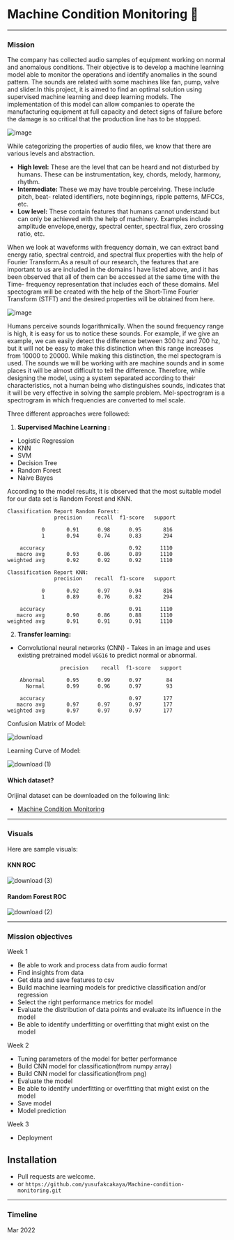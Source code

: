 # Machine Condition Monitoring 🎰

***

### Mission

  The company has collected audio samples of equipment working on normal and anomalous conditions. Their objective is to develop a machine learning model able to monitor the operations and identify anomalies in the sound pattern. The sounds are related with some machines like fan, pump, valve and slider.In this project, it is aimed to find an optimal solution using supervised machine learning and deep learning models. The implementation of this model can allow companies to operate the manufacturing equipment at full capacity and detect signs of failure before the damage is so critical that the production line has to be stopped.

![image](https://user-images.githubusercontent.com/46165841/156190888-7140d771-0cb0-4132-a529-a30c04a524cd.png)

  While categorizing the properties of audio files, we know that there are various levels and abstraction.
- **High level:** These are the level that can be heard and not disturbed by humans. These can be instrumentation, key, chords, melody, harmony, rhythm.
- **Intermediate:** These we may have trouble perceiving. These include pitch, beat- related identifiers, note beginnings, ripple patterns, MFCCs, etc.
- **Low level:** These contain features that humans cannot understand but can only be achieved with the help of machinery. Examples include amplitude envelope,energy, spectral center, spectral flux, zero crossing ratio, etc.


When we look at waveforms with frequency domain, we can extract band energy ratio, spectral centroid, and spectral flux properties with the help of Fourier Transform.As a result of our research, the features that are important to us are included in the domains I have listed above, and it has been observed that all of them can be accessed at the same time with the Time- frequency representation that includes each of these domains. Mel spectogram will be created with the help of the Short-Time Fourier Transform (STFT) and the desired properties will be obtained from here.

![image](https://user-images.githubusercontent.com/46165841/158340766-f1ef6ee4-12ae-44e9-ab99-494f38e3a11a.png)

  Humans perceive sounds logarithmically. When the sound frequency range is high, it is easy for us to notice these sounds. For example, if we give an example, we can easily detect the difference between 300 hz and 700 hz, but it will not be easy to make this distinction when this range increases from 10000 to 20000. While making this distinction, the mel spectogram is used. The sounds we will be working with are machine sounds and in some places it will be almost difficult to tell the difference. Therefore, while designing the model, using a system separated according to their characteristics, not a human being who distinguishes sounds, indicates that it will be very effective in solving the sample problem. Mel-spectrogram is a spectrogram in which frequencies are converted to mel scale.

Three different approaches were followed:

1. **Supervised Machine Learning :**

  - Logistic Regression
  - KNN
  - SVM
  - Decision Tree
  - Random Forest
  - Naive Bayes
  
According to the model results, it is observed that the most suitable model for our data set is Random Forest and KNN.

```
Classification Report Random Forest: 
               precision    recall  f1-score   support

           0       0.91      0.98      0.95       816
           1       0.94      0.74      0.83       294

    accuracy                           0.92      1110
   macro avg       0.93      0.86      0.89      1110
weighted avg       0.92      0.92      0.92      1110

```

```
Classification Report KNN:
               precision    recall  f1-score   support

           0       0.92      0.97      0.94       816
           1       0.89      0.76      0.82       294

    accuracy                           0.91      1110
   macro avg       0.90      0.86      0.88      1110
weighted avg       0.91      0.91      0.91      1110

```




2. **Transfer learning:** 
- Convolutional neural networks (CNN) - Takes in an image and uses existing pretrained model `VGG16` to predict  normal or abnormal.

```
                 precision    recall  f1-score   support

    Abnormal       0.95      0.99      0.97        84
      Normal       0.99      0.96      0.97        93

    accuracy                           0.97       177
   macro avg       0.97      0.97      0.97       177
weighted avg       0.97      0.97      0.97       177

```
Confusion Matrix of Model:

![download](https://user-images.githubusercontent.com/46165841/158364392-9d835226-d167-4406-8250-8897dcd8152e.png)


Learning Curve of Model:

![download (1)](https://user-images.githubusercontent.com/46165841/158364417-cbc642d0-7331-4475-85c1-8cfdadbd2a56.png)

#### Which dataset?

Orijinal dataset can be downloaded on the following link:

- [Machine Condition Monitoring](https://zenodo.org/record/3384388#.YFIrNXnvJEY)

***
### Visuals

Here are sample visuals:
#### KNN ROC
![download (3)](https://user-images.githubusercontent.com/46165841/158364490-966e9e18-4a4e-4005-912d-9e2bb2ec1eb3.png)


#### Random Forest ROC
![download (2)](https://user-images.githubusercontent.com/46165841/158364447-cd2793ab-197c-477c-8d3d-247f5470d6e8.png)

***

### Mission objectives

Week 1
- Be able to work and process data from audio format
- Find insights from data
- Get data and save features to csv
- Build machine learning models for predictive classification and/or regression
- Select the right performance metrics for model
- Evaluate the distribution of data points and evaluate its influence in the model
- Be able to identify underfitting or overfitting that might exist on the model

Week 2
- Tuning parameters of the model for better performance
- Build CNN model for classification(from numpy array)
- Build CNN model for classification(from png)
- Evaluate the model
- Be able to identify underfitting or overfitting that might exist on the model
- Save model
- Model prediction

Week 3
- Deployment


## Installation
- Pull requests are welcome.
- or ```https://github.com/yusufakcakaya/Machine-condition-monitoring.git```


***
### Timeline
Mar 2022


